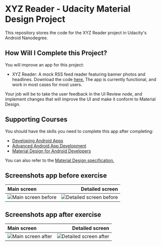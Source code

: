 # XYZ Reader - Udacity Material Design Project

This repository stores the code for the XYZ Reader project in Udacity's Android Nanodegree.

## How Will I Complete this Project?

You will improve an app for this project:

 - XYZ Reader: A mock RSS feed reader featuring banner photos and headlines. Download the code [here.](https://github.com/udacity/xyz-reader-starter-code)
The app is currently functional, and work in most cases for most users.

Your job will be to take the user feedback in the UI Review node, and implement changes that will improve the UI and make it conform to Material Design.

## Supporting Courses

You should have the skills you need to complete this app after completing:

- [Developing Android Apps](https://classroom.udacity.com/courses/ud853)
- [Advanced Android App Development](https://classroom.udacity.com/courses/ud855)
- [Material Design for Android Developers](https://classroom.udacity.com/courses/ud862)

You can also refer to the [Material Design specification.](http://www.google.com/design/spec/material-design/introduction.html)


## Screenshots app before exercise

| Main screen      |     Detailed screen    |   
| :---------------------- | ------------------------: | 
| ![Main screen before](/../<screenshots>/screeshots/before_1.png?raw=true)      |  ![Detailed screen before](/../<screenshots>/screeshots/before_2.png?raw=true)      | 

## Screenshots app after exercise

| Main screen      |     Detailed screen    |   
| :---------------------- | ------------------------: | 
| ![Main screen after](/../<screenshots>/screeshots/after_1.png?raw=true)      |  ![Detailed screen after](/../<screenshots>/screeshots/after_2.png?raw=true)      | 

